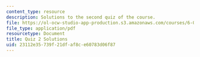 ```yaml
---
content_type: resource
description: Solutions to the second quiz of the course.
file: https://ol-ocw-studio-app-production.s3.amazonaws.com/courses/6-013-electromagnetics-and-applications-fall-2005/23112e35739f21dfaf8ce60783d06f87_q2_solution.pdf
file_type: application/pdf
resourcetype: Document
title: Quiz 2 Solutions
uid: 23112e35-739f-21df-af8c-e60783d06f87
---
```

